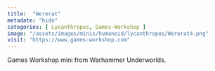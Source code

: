 ```yaml
---
title:  "Wererat"
metadate: "hide"
categories: [ Lycanthropes, Games-Workshop ]
image: "/assets/images/minis/humanoid/lycanthropes/Wererat4.png"
visit: "https://www.games-workshop.com"
---
```

Games Workshop mini from Warhammer Underworlds. 